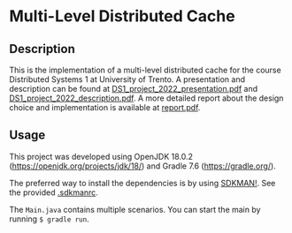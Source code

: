 # Multi-Level Distributed Cache

## Description

This is the implementation of a multi-level distributed cache for the course
Distributed Systems 1 at University of Trento. A presentation and description
can be found at 
[DS1_project_2022_presentation.pdf](./DS1_project_2022_presentation.pdf) and
[DS1_project_2022_description.pdf](./DS1_project_2022_description.pdf). A more 
detailed report about the design choice and implementation is available at
[report.pdf](./report.pdf).

## Usage

This project was developed using OpenJDK 18.0.2 
(https://openjdk.org/projects/jdk/18/) and Gradle 7.6 (https://gradle.org/).

The preferred way to install the dependencies is by using 
[SDKMAN!](https://sdkman.io/). See the provided [.sdkmanrc](./.sdkmanrc).

The `Main.java` contains multiple scenarios. You can start the main by running
`$ gradle run`.